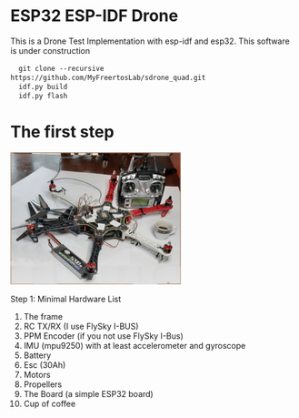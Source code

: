 ESP32 ESP-IDF Drone
===================

This is a Drone Test Implementation with esp-idf and esp32.
This software is under construction

```
  git clone --recursive https://github.com/MyFreertosLab/sdrone_quad.git
  idf.py build
  idf.py flash
```
<h1>The first step</h1>
<p align="left">
  <img src="https://github.com/MyFreertosLab/sdrone_test/blob/master/docs/images/Step1.jpg" width="300" title="The hardware">
  <p>Step 1: Minimal Hardware List</p>
</p>

1) The frame
2) RC TX/RX (I use FlySky I-BUS)
3) PPM Encoder (if you not use FlySky I-Bus)
4) IMU (mpu9250) with at least accelerometer and gyroscope
5) Battery
6) Esc (30Ah)
7) Motors
8) Propellers
9) The Board (a simple ESP32 board)
10) Cup of coffee
